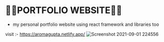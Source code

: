 # 💖💖PORTFOLIO WEBSITE💖💖
* my personal portfolio website using react framework and libraries too

 visit :- https://aromagupta.netlify.app/
 ![Screenshot 2021-09-01 224556](https://user-images.githubusercontent.com/78024790/132755001-cb4e29cb-2178-4a91-bccb-486855c580ed.png)

